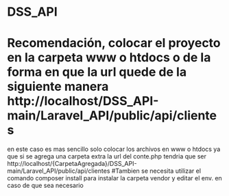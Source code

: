 # DSS_API
# Recomendación, colocar el proyecto en la carpeta www o htdocs o de la forma en que la url quede de la siguiente manera http://localhost/DSS_API-main/Laravel_API/public/api/clientes
en este caso es mas sencillo solo colocar los archivos en www o htdocs ya que si se agrega una carpeta extra la url del conte.php tendria que ser http://localhost/{CarpetaAgregada}/DSS_API-main/Laravel_API/public/api/clientes
#Tambien se necesita utilizar el comando composer install para instalar la carpeta vendor y editar el env. en caso de que sea necesario


